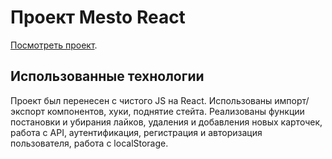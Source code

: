 # Проект Mesto React

[Посмотреть проект](https://margaritashumilina.github.io/react-mesto-auth/).

## Использованные технологии

Проект был перенесен с чистого JS на React. Использованы импорт/экспорт компонентов, хуки, поднятие стейта. Реализованы функции постановки и убирания лайков, удаления и добавления новых карточек, работа с API, аутентификация, регистрация и авторизация пользователя, работа с localStorage.
